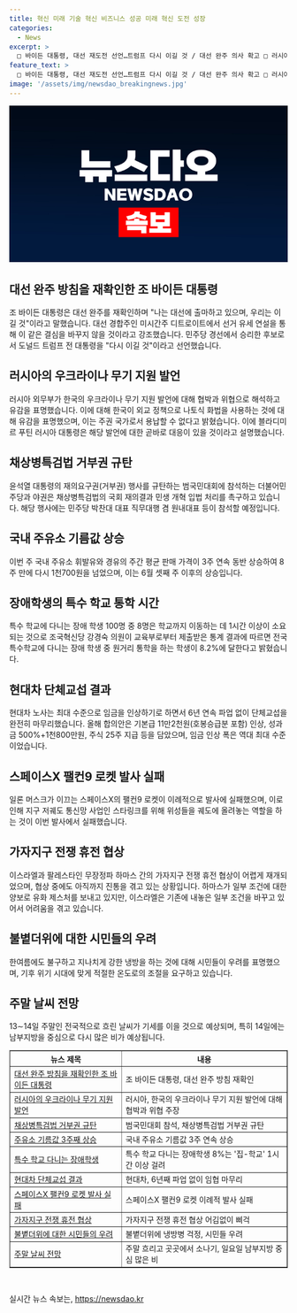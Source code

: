```yaml
---
title: 혁신 미래 기술 혁신 비즈니스 성공 미래 혁신 도전 성장
categories:
  - News
excerpt: >
  □ 바이든 대통령, 대선 재도전 선언…트럼프 다시 이길 것 / 대선 완주 의사 확고 □ 러시아 한국, 우크라에 무기 지원 협박·위협 주장 / 한국 외교 정책 비판 □ 야권 채상병특검법 거부권 규탄 범국민대회 참석 / 윤석열 대통령의 재의요구권 비판 □ 국내 주유소 기름값 3주째 상승…휘발유, 8주만에 다시 1천700원 넘어 / 7∼11일 주유소 휘발유 평균 가격 상승 □ 특수학교 다니는 장애학생 8%는 집-학교 1시간 이상 걸려 / 원거리 통학 비율 문제 제기 □ 현대차, 6년째 파업 없이 임협 마무리…최대수준 인상 / 단체교섭 종료, 최대 수준 임금인상 합의 □ 스페이스X 로켓 팰컨9, 스타링크 위성 탑재 실패 / 발사 이례적으로 실패 □ 이스라엘-팔레스타인 가자 휴전협상 어려움 지속 / 양보에도 협상 진통 □ 한여름 냉방으로 냉방병 우려 / 기후 위기 시대 냉방문제 논란 □ 주말 흐리고 소나기…일요일 남부지방 중심 많은 비 / 전국 흐린 날씨 지속, 남부지역 강우 예상
feature_text: >
  □ 바이든 대통령, 대선 재도전 선언…트럼프 다시 이길 것 / 대선 완주 의사 확고 □ 러시아 한국, 우크라에 무기 지원 협박·위협 주장 / 한국 외교 정책 비판 □ 야권 채상병특검법 거부권 규탄 범국민대회 참석 / 윤석열 대통령의 재의요구권 비판 □ 국내 주유소 기름값 3주째 상승…휘발유, 8주만에 다시 1천700원 넘어 / 7∼11일 주유소 휘발유 평균 가격 상승 □ 특수학교 다니는 장애학생 8%는 집-학교 1시간 이상 걸려 / 원거리 통학 비율 문제 제기 □ 현대차, 6년째 파업 없이 임협 마무리…최대수준 인상 / 단체교섭 종료, 최대 수준 임금인상 합의 □ 스페이스X 로켓 팰컨9, 스타링크 위성 탑재 실패 / 발사 이례적으로 실패 □ 이스라엘-팔레스타인 가자 휴전협상 어려움 지속 / 양보에도 협상 진통 □ 한여름 냉방으로 냉방병 우려 / 기후 위기 시대 냉방문제 논란 □ 주말 흐리고 소나기…일요일 남부지방 중심 많은 비 / 전국 흐린 날씨 지속, 남부지역 강우 예상
image: '/assets/img/newsdao_breakingnews.jpg'
---
```


<p><img src="/assets/img/newsdao_breakingnews.jpg" alt="bookingtag 속보" /></p>

<h2 data-ke-size="size24">대선 완주 방침을 재확인한 조 바이든 대통령</h2>

<p data-ke-size="size16">조 바이든 대통령은 대선 완주를 재확인하며 "나는 대선에 출마하고 있으며, 우리는 이길 것"이라고 말했습니다. 대선 경합주인 미시간주 디트로이트에서 선거 유세 연설을 통해 이 같은 결심을 바꾸지 않을 것이라고 강조했습니다. 민주당 경선에서 승리한 후보로서 도널드 트럼프 전 대통령을 "다시 이길 것"이라고 선언했습니다.</p>

<h2 data-ke-size="size20">러시아의 우크라이나 무기 지원 발언</h2>

<p data-ke-size="size16">러시아 외무부가 한국의 우크라이나 무기 지원 발언에 대해 협박과 위협으로 해석하고 유감을 표명했습니다. 이에 대해 한국이 외교 정책으로 나토식 화법을 사용하는 것에 대해 유감을 표명했으며, 이는 주권 국가로서 용납할 수 없다고 밝혔습니다. 이에 블라디미르 푸틴 러시아 대통령은 해당 발언에 대한 곧바로 대응이 있을 것이라고 설명했습니다.</p>

<h2 data-ke-size="size20">채상병특검법 거부권 규탄</h2>

<p data-ke-size="size16">윤석열 대통령의 재의요구권(거부권) 행사를 규탄하는 범국민대회에 참석하는 더불어민주당과 야권은 채상병특검법의 국회 재의결과 민생 개혁 입법 처리를 촉구하고 있습니다. 해당 행사에는 민주당 박찬대 대표 직무대행 겸 원내대표 등이 참석할 예정입니다.</p>

<h2 data-ke-size="size20">국내 주유소 기름값 상승</h2>

<p data-ke-size="size16">이번 주 국내 주유소 휘발유와 경유의 주간 평균 판매 가격이 3주 연속 동반 상승하여 8주 만에 다시 1천700원을 넘었으며, 이는 6월 셋째 주 이후의 상승입니다.</p>

<h2 data-ke-size="size20">장애학생의 특수 학교 통학 시간</h2>

<p data-ke-size="size16">특수 학교에 다니는 장애 학생 100명 중 8명은 학교까지 이동하는 데 1시간 이상이 소요되는 것으로 조국혁신당 강경숙 의원이 교육부로부터 제출받은 통계 결과에 따르면 전국 특수학교에 다니는 장애 학생 중 원거리 통학을 하는 학생이 8.2%에 달한다고 밝혔습니다.</p>

<h2 data-ke-size="size20">현대차 단체교섭 결과</h2>

<p data-ke-size="size16">현대차 노사는 최대 수준으로 임금을 인상하기로 하면서 6년 연속 파업 없이 단체교섭을 완전히 마무리했습니다. 올해 합의안은 기본급 11만2천원(호봉승급분 포함) 인상, 성과금 500%+1천800만원, 주식 25주 지급 등을 담았으며, 임금 인상 폭은 역대 최대 수준이었습니다.</p>

<h2 data-ke-size="size20">스페이스X 팰컨9 로켓 발사 실패</h2>

<p data-ke-size="size16">일론 머스크가 이끄는 스페이스X의 팰컨9 로켓이 이례적으로 발사에 실패했으며, 이로 인해 지구 저궤도 통신망 사업인 스타링크를 위해 위성들을 궤도에 올려놓는 역할을 하는 것이 이번 발사에서 실패했습니다.</p>

<h2 data-ke-size="size20">가자지구 전쟁 휴전 협상</h2>

<p data-ke-size="size16">이스라엘과 팔레스타인 무장정파 하마스 간의 가자지구 전쟁 휴전 협상이 어렵게 재개되었으며, 협상 중에도 아직까지 진통을 겪고 있는 상황입니다. 하마스가 일부 조건에 대한 양보로 유화 제스처를 보내고 있지만, 이스라엘은 기존에 내놓은 일부 조건을 바꾸고 있어서 어려움을 겪고 있습니다.</p>

<h2 data-ke-size="size20">불볕더위에 대한 시민들의 우려</h2>

<p data-ke-size="size16">한여름에도 불구하고 지나치게 강한 냉방을 하는 것에 대해 시민들이 우려를 표명했으며, 기후 위기 시대에 맞게 적절한 온도로의 조절을 요구하고 있습니다.</p>

<h2 data-ke-size="size20">주말 날씨 전망</h2>

<p data-ke-size="size16">13∼14일 주말인 전국적으로 흐린 날씨가 기세를 이을 것으로 예상되며, 특히 14일에는 남부지방을 중심으로 다시 많은 비가 예상됩니다.</p>

<table border="1">
  <thead>
    <tr>
      <th>뉴스 제목</th>
      <th>내용</th>
    </tr>
  </thead>
  <tbody>
    <tr>
      <td><a href="https://www.yna.co.kr/view/AKR20240713015000071">대선 완주 방침을 재확인한 조 바이든 대통령</a></td>
      <td>조 바이든 대통령, 대선 완주 방침 재확인</td>
    </tr>
    <tr>
      <td><a href="https://www.yna.co.kr/view/AKR20240712163900109">러시아의 우크라이나 무기 지원 발언</a></td>
      <td>러시아, 한국의 우크라이나 무기 지원 발언에 대해 협박과 위협 주장</td>
    </tr>
    <tr>
      <td><a href="https://www.yna.co.kr/view/AKR20240713016200001">채상병특검법 거부권 규탄</a></td>
      <td>범국민대회 참석, 채상병특검법 거부권 규탄</td>
    </tr>
    <tr>
      <td><a href="https://www.yna.co.kr/view/AKR20240712124600003">주유소 기름값 3주째 상승</a></td>
      <td>국내 주유소 기름값 3주 연속 상승</td>
    </tr>
    <tr>
      <td><a href="https://www.yna.co.kr/view/AKR20240712112600530">특수 학교 다니는 장애학생</a></td>
      <td>특수 학교 다니는 장애학생 8%는 '집-학교' 1시간 이상 걸려</td>
    </tr>
    <tr>
      <td><a href="https://www.yna.co.kr/view/AKR20240713003300057">현대차 단체교섭 결과</a></td>
      <td>현대차, 6년째 파업 없이 임협 마무리</td>
    </tr>
    <tr>
      <td><a href="https://www.yna.co.kr/view/AKR20240713001600091">스페이스X 팰컨9 로켓 발사 실패</a></td>
      <td>스페이스X 팰컨9 로켓 이례적 발사 실패</td>
    </tr>
    <tr>
        <td><a href="https://www.yna.co.kr/view/AKR20240713016400009">가자지구 전쟁 휴전 협상</a></td>
        <td>가자지구 전쟁 휴전 협상 어김없이 삐걱</td>
    </tr>
    <tr>
      <td><a href="https://www.yna.co.kr/view/AKR20240712129200004">불볕더위에 대한 시민들의 우려</a></td>
      <td>불볕더위에 냉방병 걱정, 시민들 우려</td>
    </tr>
    <tr>
      <td><a href="https://www.yna.co.kr/view/AKR20240713011000530">주말 날씨 전망</a></td>
      <td>주말 흐리고 곳곳에서 소나기, 일요일 남부지방 중심 많은 비</td>
    </tr>
  </tbody>
</table>

<p data-ke-size="size16">&nbsp;</p>
실시간 뉴스 속보는, <a href="https://newsdao.kr" rel="dofollow">https://newsdao.kr</a>



